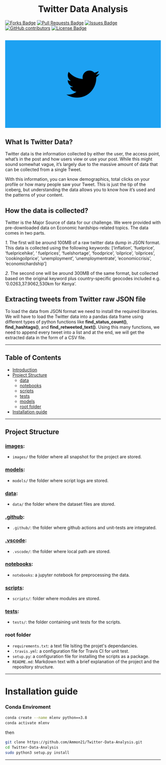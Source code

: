 
<h1 align="center">Twitter Data Analysis</h1>
<div>
<a href="https://github.com/Ammon21/Twitter-Data-Analysis/network/members"><img src="https://img.shields.io/github/forks/Ammon21/Twitter-Data-Analysis" alt="Forks Badge"/></a>
<a href="https://github.com/Ammon21/Twitter-Data-Analysis/pulls"><img src="https://img.shields.io/github/issues-pr/Ammon21/Twitter-Data-Analysis" alt="Pull Requests Badge"/></a>
<a href="https://github.com/Ammon21/Twitter-Data-Analysis/issues"><img src="https://img.shields.io/github/issues/Ammon21/Twitter-Data-Analysis" alt="Issues Badge"/></a>
<a href="https://github.com/Ammon21/agriTech-USGS-LiDAR/graphs/contributors"><img alt="GitHub contributors" src="https://img.shields.io/github/contributors/Ammon21/Twitter-Data-Analysis?color=2b9348"></a>
<a href="https://github.com/Ammon21/Twitter-Data-Analysis/blob/main/LICENSE"><img src="https://img.shields.io/github/license/Ammon21/Twitter-Data-Analysis?color=2b9348" alt="License Badge"/></a>
</div>

</br>

<!-- ![logo](https://logos-world.net/wp-content/uploads/2020/04/Twitter-Logo-2010-2012.png) -->
<!-- ![phone with logo](https://insidebusiness.ng/wp-content/uploads/twitter-1.jpg) -->
![tweeter_logo](images/twitter-featured.png)

## What Is Twitter Data?

Twitter data is the information collected by either the user, the access point, what’s in the post and how users view or use your post. While this might sound somewhat vague, it’s largely due to the massive amount of data that can be collected from a single Tweet.

With this information, you can know demographics, total clicks on your profile or how many people saw your Tweet. This is just the tip of the iceberg, but understanding the data allows you to know how it’s used and the patterns of your content.

## How the data is collected?

Twitter is the Major Source of data for our challenge. We were provided with pre-downloaded data on Economic hardships-related topics. The data comes in two parts.

*1.* The first will be around 100MB of a raw twitter data dump in JSON format. This data is collected using the following keywords: [‘inflation’, ‘fuelprice’, ‘fuelpricehike’, ‘ fuelprices’, ‘fuelshortage’, ‘foodprice’, ‘oilprice’, ‘oilprices’, ‘cookingoilprice’, ‘unemployment’, ‘unemploymentrate’, ‘economiccrisis’, ‘economichardship’]

*2.* The second one will be around 300MB of the same format, but collected based on the original keyword plus country-specific geocodes included e.g. ‘0.0263,37.9062,530km for Kenya’. 

## Extracting tweets from Twitter raw JSON file

To load the data from JSON format we need to install the required libraries. We will have to load the Twitter data into a pandas data frame using different types of python functions like **find_status_count()**, **find_hashtags()**, and **find_retweeted_text()**. Using this many functions, we need to append every tweet into a list and at the end, we will get the extracted data in the form of a CSV file.

<hr>

## Table of Contents

- [Introduction](##Introduction)
- [Project Structure](#project-structure)
  - [data](#data)
  - [notebooks](#notebooks)
  - [scripts](#scripts)
  - [tests](#tests)
  - [models](#models)
  - [root folder](#root-folder)
- [Installation guide](#installation-guide)

<hr>


## Project Structure

### [images](images):

- `images/` the folder where all snapshot for the project are stored.

### [models](models):

- `models/` the folder where script logs are stored.

### [data](data):

- `data/` the folder where the dataset files are stored.

### [.github](.github):

- `.github/`: the folder where github actions and unit-tests are integrated.

### [.vscode](.vscode):

- `.vscode/`: the folder where local path are stored.

### [notebooks](notebooks):

- `notebooks`: a jupyter notebook for preprocessing the data.

### [scripts](scripts):

- `scripts/`: folder where modules are stored.

### [tests](tests):

- `tests/`: the folder containing unit tests for the scripts.

### root folder

- `requirements.txt`: a text file lsiting the projet's dependancies.
- `.travis.yml`: a configuration file for Travis CI for unit test.
- `setup.py`: a configuration file for installing the scripts as a package.
- `README.md`: Markdown text with a brief explanation of the project and the repository structure.

<hr>

# <a name='Installation guide'></a>Installation guide

### <a name='conda'></a>Conda Enviroment

```bash
conda create --name mlenv python==3.8
conda activate mlenv
```

then

```bash
git clone https://github.com/Ammon21/Twitter-Data-Analysis.git
cd Twitter-Data-Analysis
sudo python3 setup.py install
```

<hr>